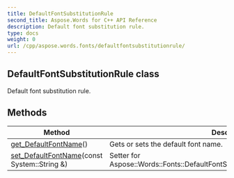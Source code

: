 ```yaml
---
title: DefaultFontSubstitutionRule
second_title: Aspose.Words for C++ API Reference
description: Default font substitution rule. 
type: docs
weight: 0
url: /cpp/aspose.words.fonts/defaultfontsubstitutionrule/
---
```

## DefaultFontSubstitutionRule class


Default font substitution rule. 

## Methods

| Method | Description |
| --- | --- |
| [get_DefaultFontName](./get_defaultfontname/)() | Gets or sets the default font name.  |
| [set_DefaultFontName](./set_defaultfontname/)(const System::String &) | Setter for Aspose::Words::Fonts::DefaultFontSubstitutionRule::get_DefaultFontName.  |
